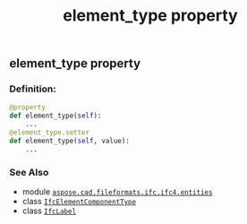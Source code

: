 ﻿---
title: element_type property
second_title: Aspose.CAD for Python via .NET API References
description: 
type: docs
weight: 60
url: /python-net/aspose.cad.fileformats.ifc.ifc4.entities/ifcelementcomponenttype/element_type/
is_root: false
---

## element_type property

### Definition:
```python
@property
def element_type(self):
    ...
@element_type.setter
def element_type(self, value):
    ...
```

### See Also
* module [`aspose.cad.fileformats.ifc.ifc4.entities`](../../)
* class [`IfcElementComponentType`](/cad/python-net/aspose.cad.fileformats.ifc.ifc4.entities/ifcelementcomponenttype)
* class [`IfcLabel`](/cad/python-net/aspose.cad.fileformats.ifc.ifc4.types/ifclabel)
